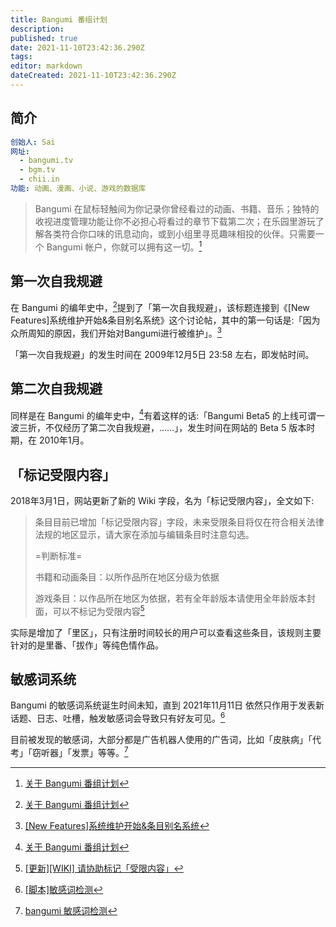 ```yaml
---
title: Bangumi 番组计划
description: 
published: true
date: 2021-11-10T23:42:36.290Z
tags: 
editor: markdown
dateCreated: 2021-11-10T23:42:36.290Z
---
```


## 简介

```YAML
创始人: Sai
网址:
  - bangumi.tv
  - bgm.tv
  - chii.in
功能: 动画、漫画、小说、游戏的数据库
```

> Bangumi 在鼠标轻触间为你记录你曾经看过的动画、书籍、音乐；独特的收视进度管理功能让你不必担心将看过的章节下载第二次；在乐园里游玩了解各类符合你口味的讯息动向，或到小组里寻觅趣味相投的伙伴。只需要一个 Bangumi 帐户，你就可以拥有这一切。[^bgmtl]

[^bgmtl]: [关于 Bangumi 番组计划](https://web.archive.org/web/20211108164159/http://bangumi.tv/about)

## 第一次自我规避

在 Bangumi 的编年史中，[^bgmtl]提到了「第一次自我规避」，该标题连接到《[New Features]系统维护开始&条目别名系统》这个讨论帖，其中的第一句话是:「因为众所周知的原因，我们开始对Bangumi进行被维护」。[^1273]

[^1273]: [[New Features]系统维护开始&条目别名系统](https://web.archive.org/web/20100207144218/http://bangumi.tv/group/topic/1273)

「第一次自我规避」的发生时间在 2009年12月5日 23:58 左右，即发帖时间。

## 第二次自我规避

同样是在 Bangumi 的编年史中，[^bgmtl]有着这样的话:「Bangumi Beta5 的上线可谓一波三折，不仅经历了第二次自我规避，……」，发生时间在网站的 Beta 5 版本时期，在 2010年1月。

## 「标记受限内容」

2018年3月1日，网站更新了新的 Wiki 字段，名为「标记受限内容」，全文如下:

> 条目目前已增加「标记受限内容」字段，未来受限条目将仅在符合相关法律法规的地区显示，请大家在添加与编辑条目时注意勾选。  
>
> =判断标准=
>
> 书籍和动画条目：以所作品所在地区分级为依据
>
> 游戏条目：以作品所在地区为依据，若有全年龄版本请使用全年龄版本封面，可以不标记为受限内容[^345201]

[^345201]: [[更新][WIKI] 请协助标记「受限内容」](https://web.archive.org/web/20200218221857/http://bangumi.tv/group/topic/345201)

实际是增加了「里区」，只有注册时间较长的用户可以查看这些条目，该规则主要针对的是里番、「拔作」等纯色情作品。

## 敏感词系统

Bangumi 的敏感词系统诞生时间未知，直到 2021年11月11日 依然只作用于发表新话题、日志、吐槽，触发敏感词会导致只有好友可见。[^349681]

[^349681]: [[脚本]敏感词检测](https://web.archive.org/web/20211110162311/https://bangumi.tv/group/topic/349681)

目前被发现的敏感词，大部分都是广告机器人使用的广告词，比如「皮肤病」「代考」「窃听器」「发票」等等。[^userjsw]

[^userjsw]: [bangumi 敏感词检测](https://web.archive.org/web/20211110162224/https://raw.githubusercontent.com/bangumi/scripts/master/liaune/bangumi_sensitive_words_check.user.js)

<!-- 聊天记录 隐形眼镜 騰訊 枪 手枪 步枪 医院 皮肤病 精神病 香烟 大麻 摇头丸 可卡因 海洛因 冰毒 春药 妓女 嫖娼 援交 找小姐 找小妹 上门服务 特殊服务 商铺 批发 发票 大发 贷款 作弊 代考 代开 办证 毕业证 学位证 窃听器 手槍 步槍 醫院 皮膚病 精神病 香煙 大麻 搖頭丸 可卡因 海洛因 冰毒 春藥 妓女 嫖娼 援交 找小姐 找小妹 上門服務 特殊服務 商鋪 批發 發票 大發 貸款 作弊 代考 代開 辦證 畢業證 學位證 竊聽器 迷药 -->
